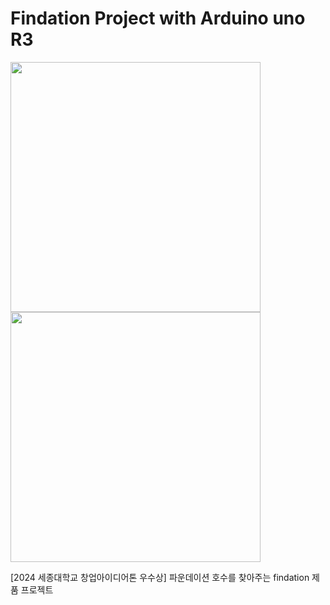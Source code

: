 # Findation Project with Arduino uno R3
<img src="[https://github.com/user-attachments/assets/1c1232ae-f652-4828-8233-9e6bdfd5ac68](https://github.com/user-attachments/assets/db056ec8-691d-4727-a01b-5438fa524cea)" width="400" height="400"/>
<img src="https://github.com/user-attachments/assets/1c1232ae-f652-4828-8233-9e6bdfd5ac68" width="400" height="400"/>


[2024 세종대학교 창업아이디어톤 우수상] 파운데이션 호수를 찾아주는 findation 제품 프로젝트

